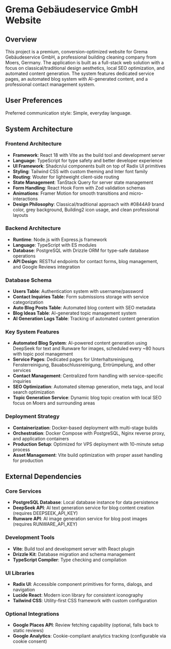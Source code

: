 # Grema Gebäudeservice GmbH Website

## Overview

This project is a premium, conversion-optimized website for Grema Gebäudeservice GmbH, a professional building cleaning company from Moers, Germany. The application is built as a full-stack web solution with a focus on classical/traditional design aesthetics, local SEO optimization, and automated content generation. The system features dedicated service pages, an automated blog system with AI-generated content, and a professional contact management system.

## User Preferences

Preferred communication style: Simple, everyday language.

## System Architecture

### Frontend Architecture
- **Framework**: React 18 with Vite as the build tool and development server
- **Language**: TypeScript for type safety and better developer experience
- **UI Framework**: Shadcn/ui components built on top of Radix UI primitives
- **Styling**: Tailwind CSS with custom theming and Inter font family
- **Routing**: Wouter for lightweight client-side routing
- **State Management**: TanStack Query for server state management
- **Form Handling**: React Hook Form with Zod validation schemas
- **Animations**: Framer Motion for smooth transitions and micro-interactions
- **Design Philosophy**: Classical/traditional approach with #0844A9 brand color, grey background, Building2 icon usage, and clean professional layouts

### Backend Architecture
- **Runtime**: Node.js with Express.js framework
- **Language**: TypeScript with ES modules
- **Database**: PostgreSQL with Drizzle ORM for type-safe database operations
- **API Design**: RESTful endpoints for contact forms, blog management, and Google Reviews integration

### Database Schema
- **Users Table**: Authentication system with username/password
- **Contact Inquiries Table**: Form submissions storage with service categorization
- **Auto Blog Posts Table**: Automated blog content with SEO metadata
- **Blog Ideas Table**: AI-generated topic management system
- **AI Generation Logs Table**: Tracking of automated content generation

### Key System Features
- **Automated Blog System**: AI-powered content generation using DeepSeek for text and Runware for images, scheduled every ~80 hours with topic pool management
- **Service Pages**: Dedicated pages for Unterhaltsreinigung, Fensterreinigung, Bauabschlussreinigung, Entrümpelung, and other services
- **Contact Management**: Centralized form handling with service-specific inquiries
- **SEO Optimization**: Automated sitemap generation, meta tags, and local search optimization
- **Topic Generation Service**: Dynamic blog topic creation with local SEO focus on Moers and surrounding areas

### Deployment Strategy
- **Containerization**: Docker-based deployment with multi-stage builds
- **Orchestration**: Docker Compose with PostgreSQL, Nginx reverse proxy, and application containers
- **Production Setup**: Optimized for VPS deployment with 10-minute setup process
- **Asset Management**: Vite build optimization with proper asset handling for production

## External Dependencies

### Core Services
- **PostgreSQL Database**: Local database instance for data persistence
- **DeepSeek API**: AI text generation service for blog content creation (requires DEEPSEEK_API_KEY)
- **Runware API**: AI image generation service for blog post images (requires RUNWARE_API_KEY)

### Development Tools
- **Vite**: Build tool and development server with React plugin
- **Drizzle Kit**: Database migration and schema management
- **TypeScript Compiler**: Type checking and compilation

### UI Libraries
- **Radix UI**: Accessible component primitives for forms, dialogs, and navigation
- **Lucide React**: Modern icon library for consistent iconography
- **Tailwind CSS**: Utility-first CSS framework with custom configuration

### Optional Integrations
- **Google Places API**: Review fetching capability (optional, falls back to static reviews)
- **Google Analytics**: Cookie-compliant analytics tracking (configurable via cookie consent)